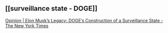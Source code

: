 ## [[surveillance state - DOGE]]
[Opinion | Elon Musk’s Legacy: DOGE’s Construction of a Surveillance State - The New York Times](https://www.nytimes.com/2025/04/30/opinion/musk-doge-data-ai.html)
